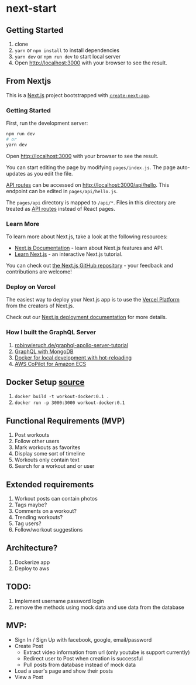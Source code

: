 # next-start

## Getting Started

1. clone
2. `yarn` or `npm install` to install dependencies
3. `yarn dev` or `npm run dev` to start local server
4. Open [http://localhost:3000](http://localhost:3000) with your browser to see the result.

## From Nextjs

This is a [Next.js](https://nextjs.org/) project bootstrapped with [`create-next-app`](https://github.com/vercel/next.js/tree/canary/packages/create-next-app).

### Getting Started

First, run the development server:

```bash
npm run dev
# or
yarn dev
```

Open [http://localhost:3000](http://localhost:3000) with your browser to see the result.

You can start editing the page by modifying `pages/index.js`. The page auto-updates as you edit the file.

[API routes](https://nextjs.org/docs/api-routes/introduction) can be accessed on [http://localhost:3000/api/hello](http://localhost:3000/api/hello). This endpoint can be edited in `pages/api/hello.js`.

The `pages/api` directory is mapped to `/api/*`. Files in this directory are treated as [API routes](https://nextjs.org/docs/api-routes/introduction) instead of React pages.

### Learn More

To learn more about Next.js, take a look at the following resources:

- [Next.js Documentation](https://nextjs.org/docs) - learn about Next.js features and API.
- [Learn Next.js](https://nextjs.org/learn) - an interactive Next.js tutorial.

You can check out [the Next.js GitHub repository](https://github.com/vercel/next.js/) - your feedback and contributions are welcome!

### Deploy on Vercel

The easiest way to deploy your Next.js app is to use the [Vercel Platform](https://vercel.com/new?utm_medium=default-template&filter=next.js&utm_source=create-next-app&utm_campaign=create-next-app-readme) from the creators of Next.js.

Check out our [Next.js deployment documentation](https://nextjs.org/docs/deployment) for more details.

### How I built the GraphQL Server

1. [robinwieruch.de/graphql-apollo-server-tutorial](https://www.robinwieruch.de/graphql-apollo-server-tutorial/)
2. [GraphQL with MongoDB](https://medium.com/geekculture/graphql-with-mongodb-and-expressjs-26e1b94ab886)
3. [Docker for local development with hot-reloading](https://medium.com/bb-tutorials-and-thoughts/react-local-development-with-docker-compose-5a247710f997)
4. [AWS CoPilot for Amazon ECS](https://aws.github.io/copilot-cli/docs/getting-started/first-app-tutorial/)

## Docker Setup [source](https://nextjs.org/docs/deployment#docker-image)

1. `docker build -t workout-docker:0.1 .`
2. `docker run -p 3000:3000 workout-docker:0.1`

## Functional Requirements (MVP)

1. Post workouts
1. Follow other users
1. Mark workouts as favorites
1. Display some sort of timeline
1. Workouts only contain text
1. Search for a workout and or user

## Extended requirements

1. Workout posts can contain photos
1. Tags maybe?
1. Comments on a workout?
1. Trending workouts?
1. Tag users?
1. Follow/workout suggestions

## Architecture?

1. Dockerize app
1. Deploy to aws

## TODO:

1. Implement username password login
2. remove the methods using mock data and use data from the database

## MVP:

- Sign In / Sign Up with facebook, google, email/password
- Create Post
  - Extract video information from url (only youtube is support currently)
  - Redirect user to Post when creation is successful
  - Pull posts from database instead of mock data
- Load a user's page and show their posts
- View a Post
